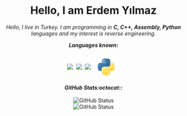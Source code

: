 <h1 align="center">Hello, I am <b>Erdem Yılmaz</b></h1>
<p align="center">
  <em>
    Hello, I live in Turkey. I am programming in <b>C, C++, Assembly, Python</b> languages and my interest is reverse engineering.
  </em> 
  <br>
</p>

<p align="center">
<i><b>Languages known:</b></i> 
  <br><br>
  <img align="center" src="https://camo.githubusercontent.com/ecb93239b6e9fea47739b6c5cd50ffd5253873378a7d8f83a33ff43e70618db3/68747470733a2f2f692e70696e696d672e636f6d2f6f726967696e616c732f32352f61382f35642f32356138356439653530353734333064383232373361336337356537333031342e706e67" width="76px" />&nbsp;
  <img align="center" src="https://upload.wikimedia.org/wikipedia/commons/thumb/1/18/C_Programming_Language.svg/695px-C_Programming_Language.svg.png" width="60px" />&nbsp;
  <img align="center" src="https://upload.wikimedia.org/wikipedia/commons/thumb/1/18/ISO_C%2B%2B_Logo.svg/306px-ISO_C%2B%2B_Logo.svg.png" width="60px" />&nbsp;
  <img align="center" src="https://raw.githubusercontent.com/github/explore/80688e429a7d4ef2fca1e82350fe8e3517d3494d/topics/python/python.png" width="65px" />&nbsp;
</p>

<p align = "center">
  <i><b>GitHub Stats:octocat::</b></i><br><br>
  <img src = "https://github-readme-stats.vercel.app/api?username=r3nzthecodegod&bg_color=0F0F0F&title_color=E8A321&text_color=E8A321&hide_border=true&show_icons=true&count_private=true&locale=en" alt="GitHub Status" />
  <br>
  <img src = "https://github-readme-stats.vercel.app/api/top-langs/?username=r3nzthecodegod&layout=compact&title_color=E8A321&text_color=E8A321&bg_color=0F0F0F&hide_border=true&locale=en" alt="GitHub Status" />
</p>
